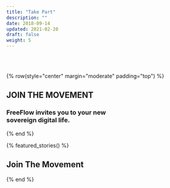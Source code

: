 ```yaml
---
title: "Take Part"
description: ""
date: 2018-09-14
updated: 2021-02-20
draft: false
weight: 5
---
```


<br>

<br>

{% row(style="center" margin="moderate" padding="top") %}

## JOIN THE MOVEMENT

### **FreeFlow invites you to your new <br />sovereign digital life.**

{% end %}

{% featured_stories() %}

## Join The Movement

{% end %}